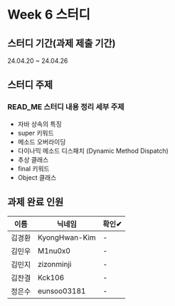 # Week 6 스터디
## 스터디 기간(과제 제출 기간)
24.04.20 ~  24.04.26

## 스터디 주제
### READ_ME 스터디 내용 정리 세부 주제
- 자바 상속의 특징
- super 키워드
- 메소드 오버라이딩
- 다이나믹 메소드 디스패치 (Dynamic Method Dispatch)
- 추상 클래스
- final 키워드
- Object 클래스


## 과제 완료 인원
|이름|닉네임|확인✔|
|---|------|----|
|김경환|KyongHwan-Kim|-|
|김민우|M1nu0x0|-|
|김민지|zizonminji|-|
|김찬결|Kck106|-|
|정은수|eunsoo03181|-|

<div>
<script src="https://gist.github.com/KyongHwan-Kim/4168511371cf18c4939c08cc49ddbc05.js" />
</div>

